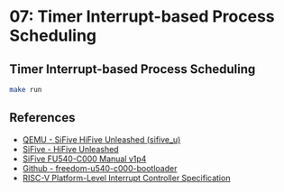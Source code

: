 # 07: Timer Interrupt-based Process Scheduling

## Timer Interrupt-based Process Scheduling

```sh
make run
```

## References

- [QEMU - SiFive HiFive Unleashed (sifive_u)](https://qemu.readthedocs.io/en/latest/system/riscv/sifive_u.html)
- [SiFive - HiFive Unleashed](https://www.sifive.com/boards/hifive-unleashed)
- [SiFive FU540-C000 Manual v1p4](https://sifive.cdn.prismic.io/sifive/d3ed5cd0-6e74-46b2-a12d-72b06706513e_fu540-c000-manual-v1p4.pdf)
- [Github - freedom-u540-c000-bootloader](https://github.com/sifive/freedom-u540-c000-bootloader/tree/24f612fe7ab54f213214e0e7e1f56bf839cb3bb8)
- [RISC-V Platform-Level Interrupt Controller Specification](https://github.com/riscv/riscv-plic-spec/blob/master/riscv-plic.adoc#interrupt-targets-and-hart-contexts)